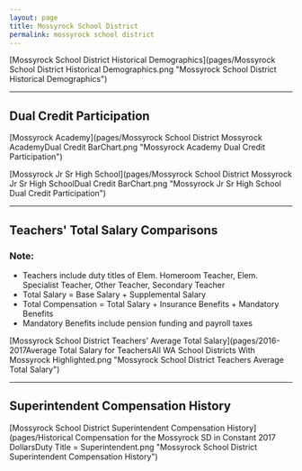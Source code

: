 ```yaml
---
layout: page
title: Mossyrock School District
permalink: mossyrock school district
---
```



[Mossyrock School District Historical Demographics](pages/Mossyrock School District Historical Demographics.png "Mossyrock School District Historical Demographics")

___

## Dual Credit Participation

[Mossyrock Academy](pages/Mossyrock School District Mossyrock AcademyDual Credit BarChart.png "Mossyrock Academy Dual Credit Participation")

[Mossyrock Jr Sr High School](pages/Mossyrock School District Mossyrock Jr Sr High SchoolDual Credit BarChart.png "Mossyrock Jr Sr High School Dual Credit Participation")


___

## Teachers' Total Salary Comparisons
### Note:
- Teachers include duty titles of Elem. Homeroom Teacher, Elem. Specialist Teacher, Other Teacher, Secondary Teacher
- Total Salary = Base Salary + Supplemental Salary
- Total Compensation = Total Salary + Insurance Benefits + Mandatory Benefits
- Mandatory Benefits include pension funding and payroll taxes

[Mossyrock School District Teachers' Average Total Salary](pages/2016-2017Average Total Salary for TeachersAll WA School Districts With Mossyrock Highlighted.png "Mossyrock School District Teachers Average Total Salary")


___

## Superintendent Compensation History

[Mossyrock School District Superintendent Compensation History](pages/Historical Compensation for the Mossyrock SD in Constant 2017 DollarsDuty Title = Superintendent.png "Mossyrock School District Superintendent Compensation History")

